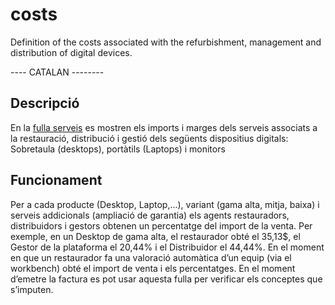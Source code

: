 # costs
Definition of the costs associated with the refurbishment, management and distribution of digital devices.

---- CATALAN --------
## Descripció
En la [fulla serveis](https://github.com/eReuse/costs/blob/master/circuits/pangea-catalonia/Serveis%20-%20Trimestre%203%20-%202017.ods) es mostren els imports i marges dels serveis associats a la restauració, distribució i gestió dels següents dispositius digitals: Sobretaula (desktops), portàtils (Laptops) i monitors

## Funcionament
Per a cada producte (Desktop, Laptop,...), variant (gama alta, mitja, baixa) i serveis addicionals (ampliació de garantia) els agents restauradors, distribuidors i gestors obtenen un percentatge del import de la venta. Per exemple, en un Desktop de gama alta, el restaurador obté el 35,13$, el Gestor de la plataforma el 20,44% i el Distribuidor el 44,44%. En el moment en que un restaurador fa una valoració automàtica d’un equip (via el workbench) obté el import de venta i els percentatges. En el moment d’emetre la factura es pot usar aquesta fulla per verificar els conceptes que s’imputen.

